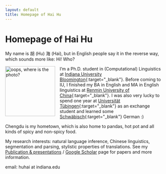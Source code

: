 ```yaml
---
layout: default
title: Homepage of Hai Hu
---
```


# Homepage of Hai Hu

My name is 胡 (Hu) 海 (Hai), but in English people say it in the reverse way, which sounds more like: Hi! Who?
 
 
<img src="/photos/photo1.jpg" alt="oops, where is the photo?" style="width: 160px; float: left; margin: 0px 15px 15px 0px;" />
 
I’m a Ph.D. student in (Computational) Linguistics at [Indiana University Bloomington](http://www.indiana.edu/~lingdept/){:target="_blank"}. Before coming to IU, I finished my BA in English and MA in English linguistics at [Renmin University of China](http://www.ruc.edu.cn/){:target="_blank"}. I was also very lucky to spend one year at [Universität Tübingen](https://uni-tuebingen.de/en/university.html){:target="_blank"} as an exchange student and learned some [Schwäbisch](https://www.schwaebisch-schwaetza.de/schwaebisch_woerterbuch.html){:target="_blank"} German :)

Chengdu is my hometown, which is also home to pandas, hot pot and all kinds of spicy and non-spicy food.
 
My research interests: natural language inference, Chinese linguistics, segmentation and parsing, stylistic properties of translations. See my [Publication & presentations](projects/) / [Google Scholar](https://scholar.google.com/citations?user=G2RN6qMAAAAJ&hl=en) page for papers and more information. 

email: huhai at indiana.edu
